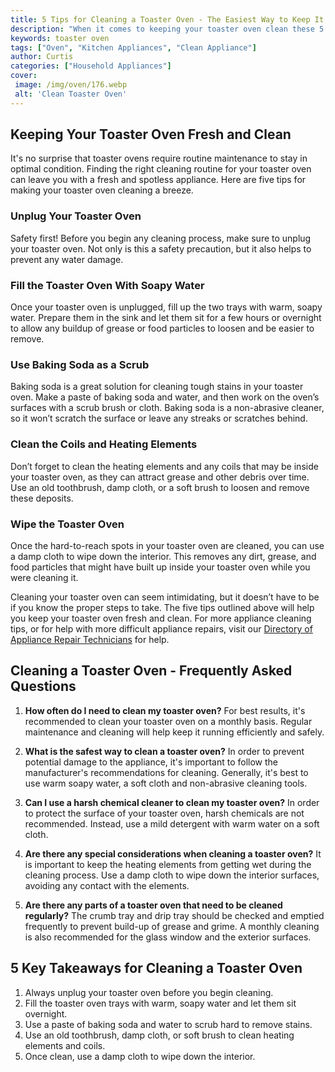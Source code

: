 ```yaml
---
title: 5 Tips for Cleaning a Toaster Oven - The Easiest Way to Keep It Fresh
description: "When it comes to keeping your toaster oven clean these 5 tips can make all the difference Learn an easy and effective way to keep it as fresh as the day it was bought"
keywords: toaster oven
tags: ["Oven", "Kitchen Appliances", "Clean Appliance"]
author: Curtis
categories: ["Household Appliances"]
cover: 
 image: /img/oven/176.webp
 alt: 'Clean Toaster Oven'
---
```

## Keeping Your Toaster Oven Fresh and Clean
It's no surprise that toaster ovens require routine maintenance to stay in optimal condition. Finding the right cleaning routine for your toaster oven can leave you with a fresh and spotless appliance. Here are five tips for making your toaster oven cleaning a breeze. 

### Unplug Your Toaster Oven
Safety first! Before you begin any cleaning process, make sure to unplug your toaster oven. Not only is this a safety precaution, but it also helps to prevent any water damage.

### Fill the Toaster Oven With Soapy Water
Once your toaster oven is unplugged, fill up the two trays with warm, soapy water. Prepare them in the sink and let them sit for a few hours or overnight to allow any buildup of grease or food particles to loosen and be easier to remove.

### Use Baking Soda as a Scrub
Baking soda is a great solution for cleaning tough stains in your toaster oven. Make a paste of baking soda and water, and then work on the oven’s surfaces with a scrub brush or cloth. Baking soda is a non-abrasive cleaner, so it won’t scratch the surface or leave any streaks or scratches behind.

### Clean the Coils and Heating Elements
Don’t forget to clean the heating elements and any coils that may be inside your toaster oven, as they can attract grease and other debris over time. Use an old toothbrush, damp cloth, or a soft brush to loosen and remove these deposits.

### Wipe the Toaster Oven
Once the hard-to-reach spots in your toaster oven are cleaned, you can use a damp cloth to wipe down the interior. This removes any dirt, grease, and food particles that might have built up inside your toaster oven while you were cleaning it.

Cleaning your toaster oven can seem intimidating, but it doesn’t have to be if you know the proper steps to take. The five tips outlined above will help you keep your toaster oven fresh and clean. For more appliance cleaning tips, or for help with more difficult appliance repairs, visit our [Directory of Appliance Repair Technicians](./pages/appliance-repair-technicians) for help.

## Cleaning a Toaster Oven - Frequently Asked Questions

1. **How often do I need to clean my toaster oven?**
For best results, it's recommended to clean your toaster oven on a monthly basis. Regular maintenance and cleaning will help keep it running efficiently and safely. 

2. **What is the safest way to clean a toaster oven?**
In order to prevent potential damage to the appliance, it's important to follow the manufacturer's recommendations for cleaning. Generally, it's best to use warm soapy water, a soft cloth and non-abrasive cleaning tools.

3. **Can I use a harsh chemical cleaner to clean my toaster oven?**
In order to protect the surface of your toaster oven, harsh chemicals are not recommended. Instead, use a mild detergent with warm water on a soft cloth. 

4. **Are there any special considerations when cleaning a toaster oven?**
It is important to keep the heating elements from getting wet during the cleaning process. Use a damp cloth to wipe down the interior surfaces, avoiding any contact with the elements. 

5. **Are there any parts of a toaster oven that need to be cleaned regularly?**
The crumb tray and drip tray should be checked and emptied frequently to prevent build-up of grease and grime. A monthly cleaning is also recommended for the glass window and the exterior surfaces.

## 5 Key Takeaways for Cleaning a Toaster Oven
1. Always unplug your toaster oven before you begin cleaning.
2. Fill the toaster oven trays with warm, soapy water and let them sit overnight.
3. Use a paste of baking soda and water to scrub hard to remove stains.
4. Use an old toothbrush, damp cloth, or soft brush to clean heating elements and coils.
5. Once clean, use a damp cloth to wipe down the interior.
